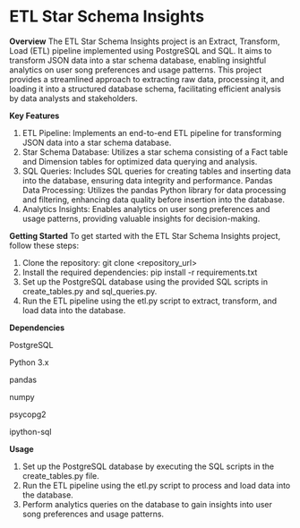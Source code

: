 # ETL Star Schema Insights

**Overview**
The ETL Star Schema Insights project is an Extract, Transform, Load (ETL) pipeline implemented using PostgreSQL and SQL. It aims to transform JSON data into a star schema database, enabling insightful analytics on user song preferences and usage patterns. This project provides a streamlined approach to extracting raw data, processing it, and loading it into a structured database schema, facilitating efficient analysis by data analysts and stakeholders.

**Key Features**
1. ETL Pipeline: Implements an end-to-end ETL pipeline for transforming JSON data into a star schema database.
2. Star Schema Database: Utilizes a star schema consisting of a Fact table and Dimension tables for optimized data querying and analysis.
3. SQL Queries: Includes SQL queries for creating tables and inserting data into the database, ensuring data integrity and performance.
Pandas Data Processing: Utilizes the pandas Python library for data processing and filtering, enhancing data quality before insertion into the database.
4. Analytics Insights: Enables analytics on user song preferences and usage patterns, providing valuable insights for decision-making.

**Getting Started**
To get started with the ETL Star Schema Insights project, follow these steps:

1. Clone the repository: git clone <repository_url>
2. Install the required dependencies: pip install -r requirements.txt
3. Set up the PostgreSQL database using the provided SQL scripts in create_tables.py and sql_queries.py.
4. Run the ETL pipeline using the etl.py script to extract, transform, and load data into the database.

**Dependencies**

PostgreSQL

Python 3.x

pandas

numpy

psycopg2

ipython-sql

**Usage**

1. Set up the PostgreSQL database by executing the SQL scripts in the create_tables.py file.
2. Run the ETL pipeline using the etl.py script to process and load data into the database.
3. Perform analytics queries on the database to gain insights into user song preferences and usage patterns.
